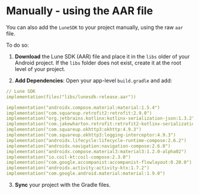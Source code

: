 # Manually - using the AAR file

You can also add the `LuneSDK` to your project manually, using the raw `aar` file.

To do so:

1. **Download** the Lune SDK (AAR) file and place it in the `libs` older of your Android project. If the `libs` folder does not exist, create it at the root level of your project.

2. **Add Dependencies**: Open your app-level `build.gradle` and add:

```yaml
// Lune SDK
implementation(files("libs/lunesdk-release.aar"))

implementation("androidx.compose.material:material:1.5.4")
implementation("com.squareup.retrofit2:retrofit:2.9.0")
implementation("org.jetbrains.kotlinx:kotlinx-serialization-json:1.3.2")
implementation("com.jakewharton.retrofit:retrofit2-kotlinx-serialization-converter:0.8.0")
implementation("com.squareup.okhttp3:okhttp:4.9.3")
implementation("com.squareup.okhttp3:logging-interceptor:4.9.3")
implementation("androidx.lifecycle:lifecycle-runtime-compose:2.6.2")
implementation("androidx.navigation:navigation-compose:2.6.0")
implementation("androidx.compose.material3:material3:1.2.0-alpha02")
implementation("io.coil-kt:coil-compose:2.3.0")
implementation("com.google.accompanist:accompanist-flowlayout:0.20.0")
implementation("androidx.activity:activity-ktx:1.7.2")
implementation("com.google.android.material:material:1.9.0")
```

3. **Sync** your project with the Gradle files.

